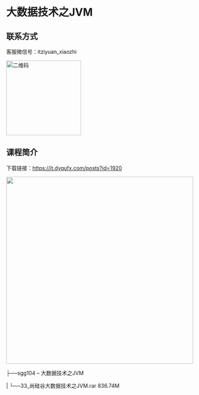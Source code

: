 # 大数据技术之JVM

## 联系方式

客服微信号：itziyuan_xiaozhi

<img src="https://ziyuanyun.oss-cn-guangzhou.aliyuncs.com/common/20240614073449/666b82192834a.jpg" width="200" height="200" alt="二维码">

## 课程简介

下载链接：https://it.dyqufx.com/posts?id=1920

<img src="https://ziyuanyun.oss-cn-guangzhou.aliyuncs.com/yun/20240515183605/664490157eaba.jpg" width="500" alt="">

  ├──sgg104 &#8211; 大数据技术之JVM

 | └──33_尚硅谷大数据技术之JVM.rar 836.74M

  